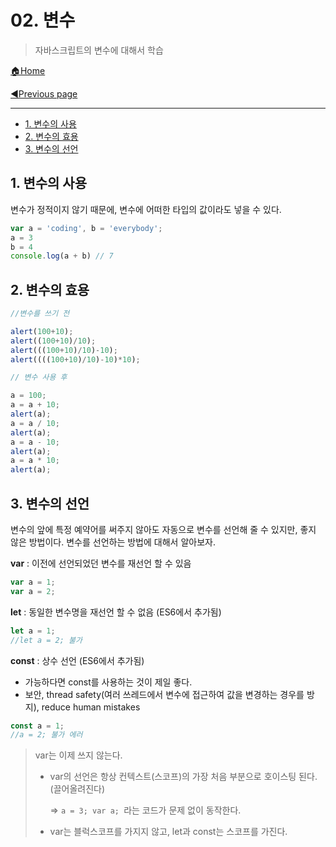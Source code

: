 # 02. 변수

> 자바스크립트의 변수에 대해서 학습

[🏠Home](https://github.com/batboy118/Study_Note)

[◀Previous page ](./README.md)

---

<!-- TOC -->

- [1. 변수의 사용](#1-변수의-사용)
- [2. 변수의 효용](#2-변수의-효용)
- [3. 변수의 선언](#3-변수의-선언)

<!-- /TOC -->

## 1. 변수의 사용

변수가 정적이지 않기 때문에, 변수에 어떠한 타입의 값이라도 넣을 수 있다.

```javascript
var a = 'coding', b = 'everybody';
a = 3
b = 4
console.log(a + b) // 7
```

## 2. 변수의 효용

```javascript
//변수를 쓰기 전

alert(100+10);
alert((100+10)/10);
alert(((100+10)/10)-10);
alert((((100+10)/10)-10)*10);

// 변수 사용 후

a = 100;
a = a + 10;
alert(a);
a = a / 10;
alert(a);
a = a - 10;
alert(a);
a = a * 10;
alert(a);
```

## 3. 변수의 선언

변수의 앞에 특정 예약어를 써주지 않아도 자동으로 변수를 선언해 줄 수 있지만, 좋지 않은 방법이다. 변수를 선언하는 방법에 대해서 알아보자.

**var** : 이전에 선언되었던 변수를 재선언 할 수 있음

```javascript
var a = 1;
var a = 2;
```

**let** : 동일한 변수명을 재선언 할 수 없음 (ES6에서 추가됨)

```javascript
let a = 1;
//let a = 2; 불가
```

**const** : 상수 선언 (ES6에서 추가됨)

- 가능하다면 const를 사용하는 것이 제일 좋다.
- 보안, thread safety(여러 쓰레드에서 변수에 접근하여 값을 변경하는 경우를 방지), reduce human mistakes

```js
const a = 1;
//a = 2; 불가 에러
```

> var는 이제 쓰지 않는다.
>
> - var의 선언은 항상 컨텍스트(스코프)의 가장 처음 부분으로 호이스팅 된다. (끌어올려진다)
>
>   => `a = 3; var a; `라는 코드가 문제 없이 동작한다.
>
> - var는 블럭스코프를 가지지 않고, let과 const는 스코프를 가진다.

